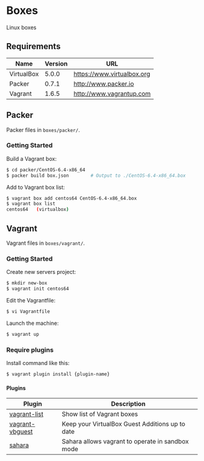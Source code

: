 Boxes
================================================================================

Linux boxes


Requirements
--------------------------------------------------------------------------------

Name       | Version  | URL
---------- | -------- | -------------------------------------------------------
VirtualBox | 5.0.0    | https://www.virtualbox.org
Packer     | 0.7.1    | http://www.packer.io
Vagrant    | 1.6.5    | http://www.vagrantup.com


Packer
--------------------------------------------------------------------------------

Packer files in `boxes/packer/`.

### Getting Started

Build a Vagrant box:

```sh
$ cd packer/CentOS-6.4-x86_64
$ packer build box.json        # Output to ./CentOS-6.4-x86_64.box
```

Add to Vagrant box list:

```sh
$ vagrant box add centos64 CentOS-6.4-x86_64.box
$ vagrant box list
centos64   (virtualbox)
```


Vagrant
--------------------------------------------------------------------------------

Vagrant files in `boxes/vagrant/`.


### Getting Started

Create new servers project:

```sh
$ mkdir new-box
$ vagrant init centos64
```

Edit the Vagrantfile:

```sh
$ vi Vagrantfile
```

Launch the machine:

```sh
$ vagrant up
```

### Require plugins

Install command like this:

```sh
$ vagrant plugin install {plugin-name}
```


#### Plugins

Plugin                    | Description
------------------------- | ---------------------------------------------------
[vagrant-list][]          | Show list of Vagrant boxes
[vagrant-vbguest][]       | Keep your VirtualBox Guest Additions up to date
[sahara][]                | Sahara allows vagrant to operate in sandbox mode


[vagrant-list]:    https://github.com/joshmcarthur/vagrant-list
[vagrant-vbguest]: https://github.com/dotless-de/vagrant-vbguest↩
[sahara]: https://github.com/jedi4ever/sahara

